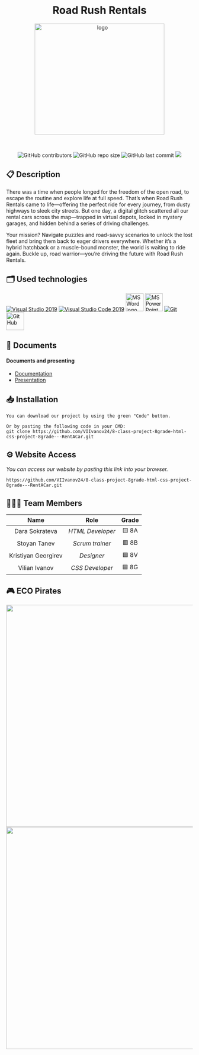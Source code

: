 <h1 align="center">Road Rush Rentals</h1>
 
<p align = "center">
<img height="300" width="350" src = "Chemistry-and-biology-project/images/logo.png" alt = "logo">
</p>
 
<br>
 
<p align = "center">
<img alt="GitHub contributors" src="https://img.shields.io/github/contributors/TDTanev21/Chemistry-and-biology-project?style=flat-square">
<img alt="GitHub repo size" src="https://img.shields.io/github/repo-size/TDTanev21/Chemistry-and-biology-project?style=flat-square">
<img alt="GitHub last commit" src="https://img.shields.io/github/last-commit/TDTanev21/Chemistry-and-biology-project?style=flat-square">
<img src="https://img.shields.io/github/languages/count/TDTanev21/Chemistry-and-biology-project?style=flat-square">
</p> 
 
## 📋 Description
There was a time when people longed for the freedom of the open road, to escape the routine and explore life at full speed. That’s when Road Rush Rentals came to life—offering the perfect ride for every journey, from dusty highways to sleek city streets. But one day, a digital glitch scattered all our rental cars across the map—trapped in virtual depots, locked in mystery garages, and hidden behind a series of driving challenges.

Your mission? Navigate puzzles and road-savvy scenarios to unlock the lost fleet and bring them back to eager drivers everywhere. Whether it’s a hybrid hatchback or a muscle-bound monster, the world is waiting to ride again. Buckle up, road warrior—you’re driving the future with Road Rush Rentals.



## 🗂 Used technologies
<p align="left">
<a href="https://visualstudio.microsoft.com/"><img src="https://img.icons8.com/fluency/48/000000/visual-studio.png" alt="Visual Studio 2019"/></a>
<a href="https://code.visualstudio.com/"><img src="https://img.icons8.com/color/48/null/visual-studio-code-2019.png" alt="Visual Studio Code 2019"/></a>
<a href="https://www.microsoft.com/en-ww/microsoft-365/word"><img src="https://img.icons8.com/fluency/48/000000/microsoft-word-2019.png" alt="MS Word logo" width=48px /></a>
<a href="https://www.microsoft.com/en-us/microsoft-365/powerpoint"><img src="https://img.icons8.com/fluency/48/000000/microsoft-powerpoint-2019.png" alt="MS PowerPoint logo" width=48px /></a>
<a href="https://git-scm.com/"><img src="https://img.icons8.com/color/48/000000/git.png" alt="Git"/></a>
<a href="https://git-scm.com/"><img src="https://cdn-icons-png.flaticon.com/512/25/25231.png" alt="GitHub" heigh=48px width=48px/></a>
</p> 
 
## 📝 Documents
<h4>Documents and presenting</h4>
<ul>
<li><a href="Chemistry-and-biology-project/Documentation/Cherries_Documentation.docx">Documentation</a></li>
<li><a href="Chemistry-and-biology-project/Documentation/Cherries_Presentation (1).pptx">Presentation</a></li>
</ul> 

 
 
## 📥 Installation
```
You can download our project by using the green "Code" button.
 
Or by pasting the following code in your CMD:
git clone https://github.com/VIIvanov24/8-class-project-8grade-html-css-project-8grade---RentACar.git
```
 
## ⚙ Website Access
 
*You can access our website by pasting this link into your browser.*
```
https://github.com/VIIvanov24/8-class-project-8grade-html-css-project-8grade---RentACar.git
```
 
## 👨🏻‍💻 Team Members
 
| **Name** | **Role** | **Grade** |
| :---:   | :---: | :---: |
| Dara Sokrateva | *HTML Developer* | 🟨 8A |
| Stoyan Tanev | *Scrum trainer*  | 🟥 8B |
| Kristiyan Georgirev | *Designer*  | 🟩 8V |
| Vilian Ivanov |  *CSS Developer*  | 🟦 8G |
 
 
## 🎮 ECO Pirates
 
<img height="600" width="1050" src = "Chemistry-and-biology-project/images/Start _Menu.png"/>
<img height="600" width="1050" src = "Chemistry-and-biology-project/images/Rules_Menu.png"/>
